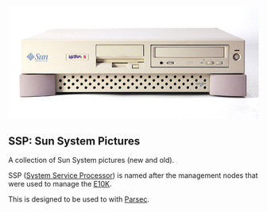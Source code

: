 ![alt tag](https://raw.githubusercontent.com/lateralblast/ssp/master/Sun_Ultra_5_front.jpg)

SSP: Sun System Pictures
------------------------

A collection of Sun System pictures (new and old).

SSP ([System Service Processor](https://en.wikipedia.org/wiki/System_Service_Processor)) is named after the management nodes 
that were used to manage the [E10K](https://en.wikipedia.org/wiki/Sun_Enterprise#Enterprise_10000).

This is designed to be used to with [Parsec](https://github.com/lateralblast/parsec).